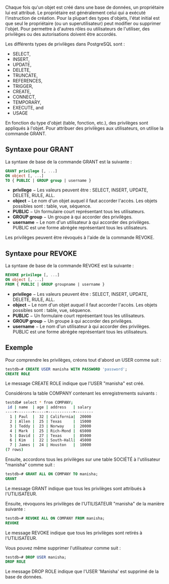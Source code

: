 Chaque fois qu'un objet est créé dans une base de données, un propriétaire lui est attribué. Le propriétaire est généralement celui qui a exécuté l'instruction de création. Pour la plupart des types d'objets, l'état initial est que seul le propriétaire (ou un superutilisateur) peut modifier ou supprimer l'objet. Pour permettre à d'autres rôles ou utilisateurs de l'utiliser, des privilèges ou des autorisations doivent être accordés.

Les différents types de privilèges dans PostgreSQL sont :

- SELECT,
- INSERT,
- UPDATE,
- DELETE,
- TRUNCATE,
- REFERENCES,
- TRIGGER,
- CREATE,
- CONNECT,
- TEMPORARY,
- EXECUTE, and
- USAGE

En fonction du type d'objet (table, fonction, etc.), des privilèges sont appliqués à l'objet. Pour attribuer des privilèges aux utilisateurs, on utilise la commande GRANT.

## Syntaxe pour GRANT

La syntaxe de base de la commande GRANT est la suivante :

```sql
GRANT privilege [, ...]
ON object [, ...]
TO { PUBLIC | GROUP group | username }
```

- **privilege** − Les valeurs peuvent être : SELECT, INSERT, UPDATE, DELETE, RULE, ALL.
- **object** − Le nom d'un objet auquel il faut accorder l'accès. Les objets possibles sont : table, vue, séquence.
- **PUBLIC** − Un formulaire court représentant tous les utilisateurs.
- **GROUP group** − Un groupe à qui accorder des privilèges.
- **username** − Le nom d'un utilisateur à qui accorder des privilèges. PUBLIC est une forme abrégée représentant tous les utilisateurs.

Les privilèges peuvent être révoqués à l'aide de la commande REVOKE.

## Syntaxe pour REVOKE

La syntaxe de base de la commande REVOKE est la suivante :

```sql
REVOKE privilege [, ...]
ON object [, ...]
FROM { PUBLIC | GROUP groupname | username }
```

- **privilege** − Les valeurs peuvent être : SELECT, INSERT, UPDATE, DELETE, RULE, ALL.
- **object** − Le nom d'un objet auquel il faut accorder l'accès. Les objets possibles sont : table, vue, séquence.
- **PUBLIC** − Un formulaire court représentant tous les utilisateurs.
- **GROUP group** − Un groupe à qui accorder des privilèges.
- **username** − Le nom d'un utilisateur à qui accorder des privilèges. PUBLIC est une forme abrégée représentant tous les utilisateurs.

## Exemple

Pour comprendre les privilèges, créons tout d'abord un USER comme suit :

```sql
testdb=# CREATE USER manisha WITH PASSWORD 'password';
CREATE ROLE
```

Le message CREATE ROLE indique que l'USER "manisha" est créé.

Considérons la table COMPANY contenant les enregistrements suivants :

```bash
testdb# select * from COMPANY;
 id | name  | age | address   | salary
----+-------+-----+-----------+--------
  1 | Paul  |  32 | California|  20000
  2 | Allen |  25 | Texas     |  15000
  3 | Teddy |  23 | Norway    |  20000
  4 | Mark  |  25 | Rich-Mond |  65000
  5 | David |  27 | Texas     |  85000
  6 | Kim   |  22 | South-Hall|  45000
  7 | James |  24 | Houston   |  10000
(7 rows)
```

Ensuite, accordons tous les privilèges sur une table SOCIÉTÉ à l'utilisateur "manisha" comme suit :

```sql
testdb=# GRANT ALL ON COMPANY TO manisha;
GRANT
```

Le message GRANT indique que tous les privilèges sont attribués à l'UTILISATEUR.

Ensuite, révoquons les privilèges de l'UTILISATEUR "manisha" de la manière suivante :

```sql
testdb=# REVOKE ALL ON COMPANY FROM manisha;
REVOKE
```

Le message REVOKE indique que tous les privilèges sont retirés à l'UTILISATEUR.

Vous pouvez même supprimer l'utilisateur comme suit :

```sql
testdb=# DROP USER manisha;
DROP ROLE
```

Le message DROP ROLE indique que l'USER 'Manisha' est supprimé de la base de données.
